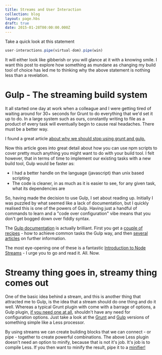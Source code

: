 ```yaml
---
title: Streams and User Interaction
collection: blog
layout: page.hbs
draft: true
date: 2015-01-28T00:00:00.000Z
---
```


Take a quick look at this statement

```javascript
user-interactions.pipe(virtual-dom).pipe(win)
```

It will either look like gibberish or you will glance at it with a knowing smile. I want this post to explore how something as mundane as changing my build tool of choice has led me to thinking why the above statement is nothing less than a revelation.

# Gulp - The streaming build system
It all started one day at work when a colleague and I were getting tired of waiting around for 30+ seconds for Grunt to do everything that we'd set it up to do. In a large system such as ours, constantly writing to file as a product of every task will eventually begin to cause real headaches. There must be a better way.

I found a great article [about why we should stop using grunt and gulp.](http://blog.keithcirkel.co.uk/why-we-should-stop-using-grunt/)

Now this article goes into great detail about how you can use npm scripts to cover pretty much anything you might want to do with your build tool. I felt however, that in terms of time to implement our existing tasks with a new build tool, Gulp would be faster as:
- I had a better handle on the language (javascript) than unix based scripting
- The code is cleaner, in as much as it is easier to see, for any given task, what its dependencies are

So, having made the decision to use Gulp, I set about reading up. Initially I was puzzled by what seemed like a lack of documentation, but I quickly realised this is one of the powers of Gulp. Having just a handful of commands to learn and a "code over configuration" vibe means that you don't get bogged down over fiddly syntax.

The [Gulp documentation](https://github.com/gulpjs/gulp/blob/master/docs/getting-started.md) is actually brilliant. First you get a [couple of recipes](https://github.com/gulpjs/gulp/tree/master/docs/recipes) - how to achieve common tasks the Gulp way, and then [several articles](https://github.com/gulpjs/gulp/blob/master/docs/README.md#articles) on further information.

The most eye-opening one of these is a fantastic [Introduction to Node Streams](https://github.com/substack/stream-handbook) - I urge you to go and read it. All. Now.

# Streamy thing goes in, streamy thing comes out
One of the basic idea behind a stream, and this is another thing that attracted me to Gulp, is the idea that a stream should do one thing and do it well. Whereas a typical Grunt plugin with come with a barrage of options, a Gulp plugin, [if you need one at all](http://blog.overzealous.com/post/74121048393/why-you-shouldnt-create-a-gulp-plugin-or-how-to), shouldn't have any need for configuration options. Just take a look at the [Grunt](https://github.com/gruntjs/grunt-contrib-less) and [Gulp](https://github.com/plus3network/gulp-less) versions of something simple like a Less processor.

By using streams we can create building blocks that we can connect - or pipe - together to create powerful combinations. The above Less plugin doesn't need an option to minify, because that is not it's job. It's job is to compile Less. If you then want to minify the result, pipe it to a [minifier!](https://github.com/murphydanger/gulp-minify-css)
